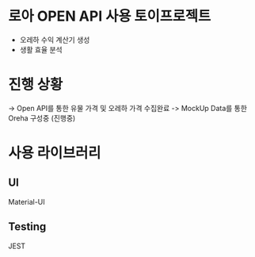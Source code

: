 # 로아 OPEN API 사용 토이프로젝트

- 오레하 수익 계산기 생성
- 생활 효율 분석

# 진행 상황

-> Open API를 통한 유물 가격 및 오레하 가격 수집완료
-> MockUp Data를 통한 Oreha 구성중 (진행중)

# 사용 라이브러리

## UI

Material-UI

## Testing

JEST
